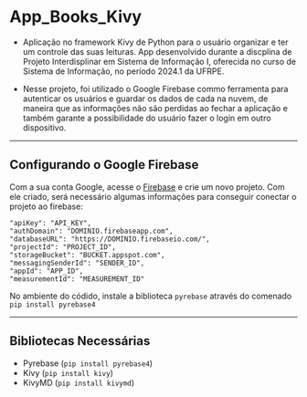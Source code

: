 # App_Books_Kivy
- Aplicação no framework Kivy de Python para o usuário organizar e ter um controle das suas leituras. App desenvolvido durante a discplina de Projeto Interdisplinar em Sistema de Informação I, oferecida no curso de Sistema de Informação, no período 2024.1 da UFRPE.

- Nesse projeto, foi utilizado o Google Firebase commo ferramenta para autenticar os usuários e guardar os dados de cada na nuvem, de maneira que as informações não são perdidas ao fechar a aplicação e também garante a possibilidade do usuário fazer o login em outro dispositivo.

-------

## Configurando o Google Firebase
Com a sua conta Google, acesse o [Firebase](https://firebase.google.com/?hl=pt) e crie um novo projeto. Com ele criado, será necessário algumas informações para conseguir conectar o projeto ao firebase:

  `"apiKey": "API_KEY",` <br>
  `"authDomain": "DOMINIO.firebaseapp.com",` <br>
  `"databaseURL": "https://DOMINIO.firebaseio.com/",` <br>
  `"projectId": "PROJECT_ID",` <br>
  `"storageBucket": "BUCKET.appspot.com",` <br>
  `"messagingSenderId": "SENDER_ID",` <br>
  `"appId": "APP_ID",` <br>
  `"measurementId": "MEASUREMENT_ID"` <br>

No ambiente do códido, instale a biblioteca `pyrebase` através do comenado `pip install pyrebase4`

-------

## Bibliotecas Necessárias

- Pyrebase (`pip install pyrebase4`)
- Kivy (`pip install kivy`)
- KivyMD (`pip install kivymd`)
